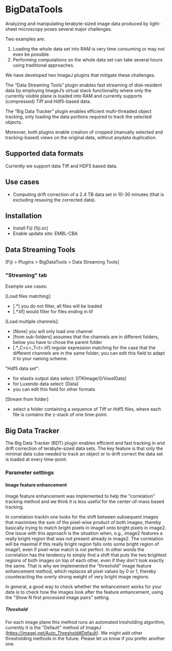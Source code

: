 # BigDataTools

Analyzing and manipulating terabyte-sized image data produced by light-sheet microscopy poses several major challenges. 

Two examples are: 

1) Loading the whole data set into RAM is very time consuming or may not even be possible.
2) Performing computations on the whole data set can take several hours using traditional approaches. 

We have developed two ImageJ plugins that mitigate these challenges. 

The “Data Streaming Tools” plugin enables fast streaming of disk-resident data by employing ImageJ’s virtual stack functionality where only the currently visible plane is loaded into RAM and currently supports (compressed) Tiff and Hdf5-based data. 

The “Big Data Tracker” plugin enables efficient multi-threaded object tracking, only loading the data portions required to track the selected objects. 

Moreover, both plugins enable creation of cropped (manually selected and tracking-based) views on the original data, without anydata duplication.

## Supported data formats

Currently we support data Tiff and HDF5 based data.

## Use cases

- Computing drift correction of a 2.4 TB data set in 10-30 minutes (that is excluding resaving the corrected data).

## Installation

- Install Fiji (fiji.sc)
- Enable update site: EMBL-CBA

## Data Streaming Tools

[Fiji > Plugins > BigDataTools > Data Streaming Tools]

### "Streaming" tab

Example use cases:

[Load files matching]:
- [.*] you do not filter, all files will be loaded
- [.*.tif] would filter for files ending in tif
 
[Load multiple channels]:
- [None] you will only load one channel
- [from sub-folders] assumes that the channels are in different folders, below you have to chose the parent folder
- [.*\_C&lt;c>\_T&lt;t>.tif] regular expression matching for the case that the different channels are in the same folder; you can edit this field to adapt it to your naming scheme.

"Hdf5 data set": 
- for elastix output data select: [ITKImage/0/VoxelData]
- for Luxendo data select: [Data]
- you can edit this field for other formats
 
[Stream from folder]
- select a folder containing a sequence of Tiff or Hdf5 files, where each file is contains the z-stack of one time-point. 

## Big Data Tracker

The Big Data Tracker (BDT) plugin enables efficient and fast tracking in and drift correction of terabyte-sized data sets. The key feature is that only the minimal data cube needed to track an object or to drift correct the data set is loaded at every time-point.
  
### Parameter settings

#### Image feature enhancement

Image feature enhancement was implemented to help the "correlation" tracking method and we think it is less useful for the center-of-mass based tracking.

In correlation trackin one looks for the shift between subsequent images that maximises the sum of the pixel-wise product of both images; thereby basically trying to match bright pixels in image1 onto bright pixels in image2. One issue with this approach is the situation when, e.g., image2 features a really bright region that was not present already in image2. The correlation will be maximal if this really bright region falls onto some bright region of image1, even if pixel-wise match is not perfect. In other words the correlation has the tendency to simply find a shift that puts the two brightest regions of both images on top of each other, even if they don't look exactly the same. That is why we implemented the "threshold" image feature enhancement method, which replaces all pixel values by 0 or 1, thereby counteracting the overly strong weight of very bright image regions.  

In general, a good way to check whether the enhancement works for your data is to check how the images look after the feature enhancement, using the "Show N first processed image pairs" setting. 

##### Threshold

For each image plane this method runs an automated tresholding algorithm, currently it is the "Default" method of ImageJ (https://imagej.net/Auto_Threshold#Default). We might add other thresholding methods in the future. Please let us know if you prefer another one. 

